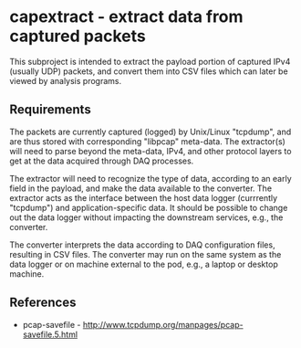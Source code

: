 # capextract - extract data from captured packets

This subproject is intended to extract the payload portion of captured IPv4
(usually UDP) packets, and convert them into CSV files which can later be
viewed by analysis programs.

## Requirements

The packets are currently captured (logged) by Unix/Linux "tcpdump", and
are thus stored with corresponding "libpcap" meta-data.  The extractor(s)
will need to parse beyond the meta-data, IPv4, and other protocol layers to
get at the data acquired through DAQ processes.

The extractor will need to recognize the type of data, according to an
early field in the payload, and make the data available to the converter.
The extractor acts as the interface between the host data logger
(currrently "tcpdump") and application-specific data.  It should be
possible to change out the data logger without impacting the
downstream services, e.g., the converter.

The converter interprets the data according to DAQ configuration files,
resulting in CSV files.  The converter may run on the same system as the
data logger or on machine external to the pod, e.g., a laptop or desktop
machine.

## References

  * pcap-savefile -
    http://www.tcpdump.org/manpages/pcap-savefile.5.html
